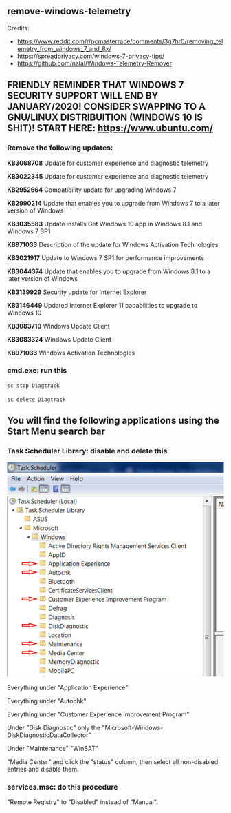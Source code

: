 ## remove-windows-telemetry

Credits:
- https://www.reddit.com/r/pcmasterrace/comments/3g7hr0/removing_telemetry_from_windows_7_and_8x/
- https://spreadprivacy.com/windows-7-privacy-tips/
- https://github.com/nalal/Windows-Telemetry-Remover

## FRIENDLY REMINDER THAT WINDOWS 7 SECURITY SUPPORT WILL END BY JANUARY/2020! CONSIDER SWAPPING TO A GNU/LINUX DISTRIBUITION (WINDOWS 10 IS SHIT)! START HERE: https://www.ubuntu.com/

### Remove the following updates:

**KB3068708** Update for customer experience and diagnostic telemetry

**KB3022345** Update for customer experience and diagnostic telemetry

**KB2952664** Compatibility update for upgrading Windows 7

**KB2990214** Update that enables you to upgrade from Windows 7 to a later version of Windows

**KB3035583** Update installs Get Windows 10 app in Windows 8.1 and Windows 7 SP1

**KB971033** Description of the update for Windows Activation Technologies

**KB3021917** Update to Windows 7 SP1 for performance improvements

**KB3044374** Update that enables you to upgrade from Windows 8.1 to a later version of Windows

**KB3139929** Security update for Internet Explorer

**KB3146449** Updated Internet Explorer 11 capabilities to upgrade to Windows 10

**KB3083710** Windows Update Client

**KB3083324** Windows Update Client

**KB971033** Windows Activation Technologies

### cmd.exe: run this

```
sc stop Diagtrack

sc delete Diagtrack
```

## You will find the following applications using the Start Menu search bar

### Task Scheduler Library: disable and delete this

![Figure for reference](task-scheduler-tip.png)

Everything under "Application Experience"

Everything under "Autochk"

Everything under "Customer Experience Improvement Program"

Under "Disk Diagnostic" only the "Microsoft-Windows-DiskDiagnosticDataCollector"

Under "Maintenance" "WinSAT"

"Media Center" and click the "status" column, then select all non-disabled entries and disable them.

### services.msc: do this procedure

"Remote Registry" to "Disabled" instead of "Manual".
